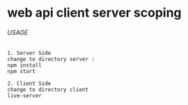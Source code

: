 # web api client server scoping

###### USAGE
```
1. Server Side
change to directory server :
npm install
npm start

2. Client Side
change to directory client
live-server
```
